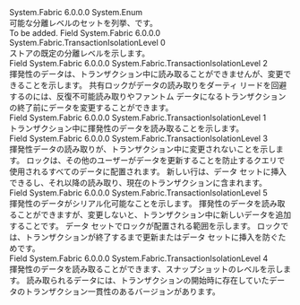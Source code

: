 <Type Name="TransactionIsolationLevel" FullName="System.Fabric.TransactionIsolationLevel">
  <TypeSignature Language="C#" Value="public enum TransactionIsolationLevel" />
  <TypeSignature Language="ILAsm" Value=".class public auto ansi sealed TransactionIsolationLevel extends System.Enum" />
  <TypeSignature Language="DocId" Value="T:System.Fabric.TransactionIsolationLevel" />
  <TypeSignature Language="VB.NET" Value="Public Enum TransactionIsolationLevel" />
  <TypeSignature Language="F#" Value="type TransactionIsolationLevel = " />
  <AssemblyInfo>
    <AssemblyName>System.Fabric</AssemblyName>
    <AssemblyVersion>6.0.0.0</AssemblyVersion>
  </AssemblyInfo>
  <Base>
    <BaseTypeName>System.Enum</BaseTypeName>
  </Base>
  <Docs>
    <summary>
      <para>可能な分離レベルのセットを列挙、<see cref="T:System.Fabric.Transaction" />です。</para>
    </summary>
    <remarks>To be added.</remarks>
  </Docs>
  <Members>
    <Member MemberName="Default">
      <MemberSignature Language="C#" Value="Default" />
      <MemberSignature Language="ILAsm" Value=".field public static literal valuetype System.Fabric.TransactionIsolationLevel Default = int32(0)" />
      <MemberSignature Language="DocId" Value="F:System.Fabric.TransactionIsolationLevel.Default" />
      <MemberSignature Language="VB.NET" Value="Default" />
      <MemberSignature Language="F#" Value="Default = 0" Usage="System.Fabric.TransactionIsolationLevel.Default" />
      <MemberType>Field</MemberType>
      <AssemblyInfo>
        <AssemblyName>System.Fabric</AssemblyName>
        <AssemblyVersion>6.0.0.0</AssemblyVersion>
      </AssemblyInfo>
      <ReturnValue>
        <ReturnType>System.Fabric.TransactionIsolationLevel</ReturnType>
      </ReturnValue>
      <MemberValue>0</MemberValue>
      <Docs>
        <summary>
          <para>ストアの既定の分離レベルを示します。</para>
        </summary>
      </Docs>
    </Member>
    <Member MemberName="ReadCommitted">
      <MemberSignature Language="C#" Value="ReadCommitted" />
      <MemberSignature Language="ILAsm" Value=".field public static literal valuetype System.Fabric.TransactionIsolationLevel ReadCommitted = int32(2)" />
      <MemberSignature Language="DocId" Value="F:System.Fabric.TransactionIsolationLevel.ReadCommitted" />
      <MemberSignature Language="VB.NET" Value="ReadCommitted" />
      <MemberSignature Language="F#" Value="ReadCommitted = 2" Usage="System.Fabric.TransactionIsolationLevel.ReadCommitted" />
      <MemberType>Field</MemberType>
      <AssemblyInfo>
        <AssemblyName>System.Fabric</AssemblyName>
        <AssemblyVersion>6.0.0.0</AssemblyVersion>
      </AssemblyInfo>
      <ReturnValue>
        <ReturnType>System.Fabric.TransactionIsolationLevel</ReturnType>
      </ReturnValue>
      <MemberValue>2</MemberValue>
      <Docs>
        <summary>
          <para>揮発性のデータは、トランザクション中に読み取ることができませんが、変更できることを示します。 共有ロックがデータの読み取りをダーティ リードを回避するのには、反復不可能読み取りやファントム データになるトランザクションの終了前にデータを変更することができます。</para>
        </summary>
      </Docs>
    </Member>
    <Member MemberName="ReadUncommitted">
      <MemberSignature Language="C#" Value="ReadUncommitted" />
      <MemberSignature Language="ILAsm" Value=".field public static literal valuetype System.Fabric.TransactionIsolationLevel ReadUncommitted = int32(1)" />
      <MemberSignature Language="DocId" Value="F:System.Fabric.TransactionIsolationLevel.ReadUncommitted" />
      <MemberSignature Language="VB.NET" Value="ReadUncommitted" />
      <MemberSignature Language="F#" Value="ReadUncommitted = 1" Usage="System.Fabric.TransactionIsolationLevel.ReadUncommitted" />
      <MemberType>Field</MemberType>
      <AssemblyInfo>
        <AssemblyName>System.Fabric</AssemblyName>
        <AssemblyVersion>6.0.0.0</AssemblyVersion>
      </AssemblyInfo>
      <ReturnValue>
        <ReturnType>System.Fabric.TransactionIsolationLevel</ReturnType>
      </ReturnValue>
      <MemberValue>1</MemberValue>
      <Docs>
        <summary>
          <para>
            トランザクション中に揮発性のデータを読み取ることを示します。 
            </para>
        </summary>
      </Docs>
    </Member>
    <Member MemberName="RepeatableRead">
      <MemberSignature Language="C#" Value="RepeatableRead" />
      <MemberSignature Language="ILAsm" Value=".field public static literal valuetype System.Fabric.TransactionIsolationLevel RepeatableRead = int32(3)" />
      <MemberSignature Language="DocId" Value="F:System.Fabric.TransactionIsolationLevel.RepeatableRead" />
      <MemberSignature Language="VB.NET" Value="RepeatableRead" />
      <MemberSignature Language="F#" Value="RepeatableRead = 3" Usage="System.Fabric.TransactionIsolationLevel.RepeatableRead" />
      <MemberType>Field</MemberType>
      <AssemblyInfo>
        <AssemblyName>System.Fabric</AssemblyName>
        <AssemblyVersion>6.0.0.0</AssemblyVersion>
      </AssemblyInfo>
      <ReturnValue>
        <ReturnType>System.Fabric.TransactionIsolationLevel</ReturnType>
      </ReturnValue>
      <MemberValue>3</MemberValue>
      <Docs>
        <summary>
          <para>揮発性データの読み取りが、トランザクション中に変更されないことを示します。 ロックは、その他のユーザーがデータを更新することを防止するクエリで使用されるすべてのデータに配置されます。 新しい行は、データ セットに挿入できるし、それ以降の読み取り、現在のトランザクションに含まれます。</para>
        </summary>
      </Docs>
    </Member>
    <Member MemberName="Serializable">
      <MemberSignature Language="C#" Value="Serializable" />
      <MemberSignature Language="ILAsm" Value=".field public static literal valuetype System.Fabric.TransactionIsolationLevel Serializable = int32(5)" />
      <MemberSignature Language="DocId" Value="F:System.Fabric.TransactionIsolationLevel.Serializable" />
      <MemberSignature Language="VB.NET" Value="Serializable" />
      <MemberSignature Language="F#" Value="Serializable = 5" Usage="System.Fabric.TransactionIsolationLevel.Serializable" />
      <MemberType>Field</MemberType>
      <AssemblyInfo>
        <AssemblyName>System.Fabric</AssemblyName>
        <AssemblyVersion>6.0.0.0</AssemblyVersion>
      </AssemblyInfo>
      <ReturnValue>
        <ReturnType>System.Fabric.TransactionIsolationLevel</ReturnType>
      </ReturnValue>
      <MemberValue>5</MemberValue>
      <Docs>
        <summary>
          <para>揮発性のデータがシリアル化可能なことを示します。 揮発性のデータを読み取ることができますが、変更しないと、トランザクション中に新しいデータを追加することです。 データ セットでロックが配置される範囲を示します。 ロックでは、トランザクションが終了するまで更新またはデータ セットに挿入を防ぐためです。</para>
        </summary>
      </Docs>
    </Member>
    <Member MemberName="Snapshot">
      <MemberSignature Language="C#" Value="Snapshot" />
      <MemberSignature Language="ILAsm" Value=".field public static literal valuetype System.Fabric.TransactionIsolationLevel Snapshot = int32(4)" />
      <MemberSignature Language="DocId" Value="F:System.Fabric.TransactionIsolationLevel.Snapshot" />
      <MemberSignature Language="VB.NET" Value="Snapshot" />
      <MemberSignature Language="F#" Value="Snapshot = 4" Usage="System.Fabric.TransactionIsolationLevel.Snapshot" />
      <MemberType>Field</MemberType>
      <AssemblyInfo>
        <AssemblyName>System.Fabric</AssemblyName>
        <AssemblyVersion>6.0.0.0</AssemblyVersion>
      </AssemblyInfo>
      <ReturnValue>
        <ReturnType>System.Fabric.TransactionIsolationLevel</ReturnType>
      </ReturnValue>
      <MemberValue>4</MemberValue>
      <Docs>
        <summary>
          <para>揮発性のデータを読み取ることができます、スナップショットのレベルを示します。 読み取られるデータには、トランザクションの開始時に存在していたデータのトランザクション一貫性のあるバージョンがあります。</para>
        </summary>
      </Docs>
    </Member>
  </Members>
</Type>